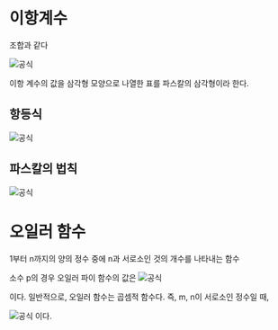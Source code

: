 # 이항계수

조합과 같다

![공식](https://wikimedia.org/api/rest_v1/media/math/render/svg/af575850eec19a2efa2ac71d38c3a4c7af88bf5d)

이항 계수의 값을 삼각형 모양으로 나열한 표를 파스칼의 삼각형이라 한다.

## 항등식
![공식](https://wikimedia.org/api/rest_v1/media/math/render/svg/9c1be4c4c9a68f088f7e13fe0b16135695cc638c)

## 파스칼의 법칙
![공식](https://wikimedia.org/api/rest_v1/media/math/render/svg/3027846f5d02235fd0759030edbeae293b76d2e7)

# 오일러 함수

1부터 n까지의 양의 정수 중에 n과 서로소인 것의 개수를 나타내는 함수

소수 p의 경우 오일러 파이 함수의 값은
![공식](https://wikimedia.org/api/rest_v1/media/math/render/svg/9f222be570dc2170ecd7c23259f90ab6e0247330)

이다. 일반적으로, 오일러 함수는 곱셈적 함수다. 즉, m, n이 서로소인 정수일 때,

![공식](https://wikimedia.org/api/rest_v1/media/math/render/svg/9699cf6fa599218521c48d04ff226dcfbd1f92ce)
이다.
